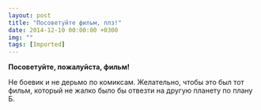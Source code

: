 ```yaml
---
layout: post
title: "Посоветуйте фильм, плз!"
date: 2014-12-10 00:00:00 +0300
img: ""
tags: [Imported]
---
```


**Посоветуйте, пожалуйста, фильм!**

Не боевик и не дерьмо по комиксам. Желательно, чтобы это был тот фильм, который не жалко было бы отвезти на другую планету по плану Б.